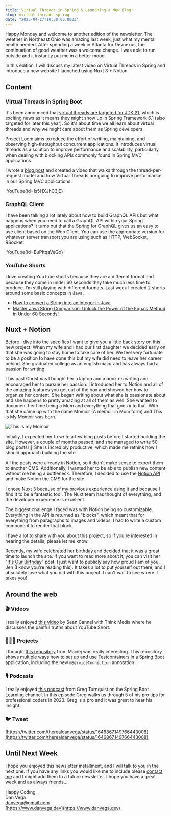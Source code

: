 ```yaml
---
title: Virtual Threads in Spring & Launching a New Blog!
slug: virtual-threads-spring
date: "2023-04-17T10:30:00.000Z"
---
```


Happy Monday and welcome to another edition of the newsletter. The weather in Northeast Ohio was amazing last week, just what my mental health needed. After spending a week in Atlanta for Devnexus, the continuation of good weather was a welcome change. I was able to run outside and it instantly put me in a better mood.

In this edition, I will discuss my latest video on Virtual Threads in Spring and introduce a new website I launched using Nuxt 3 + Notion.

## Content

### Virtual Threads in Spring Boot

It's been announced that [virtual threads are targeted for JDK 21](https://openjdk.org/jeps/444), which is exciting news as it means they might show up in Spring Framework 6.1 (also targeted for later this year). So it's about time we all learn about virtual threads and why we might care about them as Spring developers.

Project Loom aims to reduce the effort of writing, maintaining, and observing high-throughput concurrent applications. It introduces virtual threads as a solution to improve performance and scalability, particularly when dealing with blocking APIs commonly found in Spring MVC applications.

I wrote a [blog post](https://www.danvega.dev/blog/2023/04/12/virtual-threads-spring/) and created a video that walks through the thread-per-request model and how Virtual Threads are going to improve performance in our Spring MVC applications.

:YouTube{id=Is5HXJhC3jE}

### GraphQL Client

I have been talking a lot lately about how to build GraphQL APIs but what happens when you need to call a GraphQL API within your Spring applications? It turns out that the Spring for GraphQL gives us an easy to use client based on the Web Client. You can use the appropriate version for whatever server transport you are using such as HTTP, WebSocket, RSocket.

:YouTube{id=BuPItqaVeGo}

### YouTube Shorts

I love creating YouTube shorts because they are a different format and because they come in under 60 seconds they take much less time to produce. I’m still playing with different formats. Last week I created 2 shorts around some basic concepts in Java.

- [How to convert a String into an Integer in Java](https://youtube.com/shorts/WtWbR6UrT8E?feature=share)
- [Master Java String Comparison: Unlock the Power of the Equals Method in Under 60 Seconds!](https://studio.youtube.com/video/HuGWdsHGcm4/edit)

## Nuxt + Notion

Before I dive into the specifics I want to give you a little back story on this new project. When my wife and I had our first daughter we decided early on that she was going to stay home to take care of her. We feel very fortunate to be a position to have done this but my wife did need to leave her career behind. She graduated college as an english major and has always had a passion for writing.

This past Christmas I bought her a laptop and a book on writing and encouraged her to pursue her passion. I introduced her to Notion and all of the amazing features you get out of the box and showed her how to organize her content. She began writing about what she is passionate about and she happens to pretty amazing at all of them as well. She wanted to document her time being a Mom and everything that goes into that. With that she came up with the name Momoir (A memoir in Mom form) and This is My Momoir was born.

![This is my Momoir](/images/newsletter/2023/04/17/momoir.png)

Initially, I expected her to write a few blog posts before I started building the site. However, a couple of months passed, and she managed to write 50 blog posts! 🤯 She is incredibly productive, which made me rethink how I should approach building the site.

All the posts were already in Notion, so it didn't make sense to export them to another CMS. Additionally, I wanted her to be able to publish new content without me being a bottleneck. Therefore, I decided to use the [Notion API](https://developers.notion.com/) and make Notion the CMS for the site.

I chose Nuxt 3 because of my previous experience using it and because I find it to be a fantastic tool. The Nuxt team has thought of everything, and the developer experience is excellent.

The biggest challenge I faced was with Notion being so customizable. Everything in the API is returned as "blocks", which meant that for everything from paragraphs to images and videos, I had to write a custom component to render that block.

I have a lot to share with you about this project, so if you're interested in hearing the details, please let me know.

Recently, my wife celebrated her birthday and decided that it was a great time to launch the site. If you want to read more about it, you can visit her "[It's Our Birthday](https://www.thisismymomoir.com/blog/its-our-birthday)" post. I just want to publicly say how proud I am of you, Jen (I know you're reading this). It takes a lot to put yourself out there, and I absolutely love what you did with this project. I can't wait to see where it takes you!

## Around the web

### 🎬 Videos

I really enjoyed [this video](https://www.youtube.com/watch?v=oKYeGfZnznk) by Sean Cannel with Think Media where he discusses the painful truths about YouTube Short.

### 👨🏼‍💻 Projects

I thought [this repository](https://github.com/maciej-scratches/spring-boot-3.1-service-connection-demo) from Maciej was really interesting. This repository shows multiple ways how to set up and use Testcontainers in a Spring Boot application, including the new `@ServiceConnection` annotation.

### 🎙️ Podcasts

I really enjoyed [this podcast](https://www.youtube.com/watch?v=aMD0zdlrH-o) from Greg Turnquist on the Spring Boot Learning channel. In this episode Greg walks us through 5 of his pro tips for professional coders in 2023. Greg is a pro and it was great to hear his insight.

### 🐦 Tweet

[https://twitter.com/therealdanvega/status/1646867149766443008](https://twitter.com/therealdanvega/status/1646867149766443008)

## Until Next Week

I hope you enjoyed this newsletter installment, and I will talk to you in the next one. If you have any links you would like me to include please [contact me](http://twitter.com/therealdanvega) and I might add them to a future newsletter. I hope you have a great week and as always friends...

Happy Coding<br/>
Dan Vega<br/>
danvega@gmail.com<br/>
[https://www.danvega.dev](https://www.danvega.dev)


